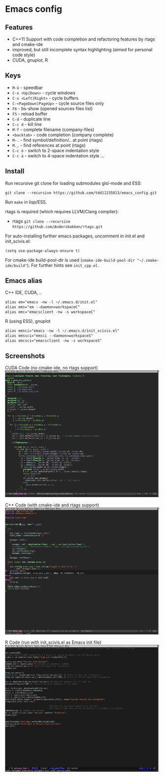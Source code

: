 # Emacs config

## Features
- C++11 Support with code completion and refactoring features by rtags and cmake-ide
- improved, but still incomplete syntax highlighting (aimed for personal code style)
- CUDA, gnuplot, R

## Keys
- `M-ü` - speedbar
- `C-x <Up|Down>` - cycle windows
- `C-x <Left|Right>` - cycle buffers
- `C-<PageDown|PageUp>` - cycle source files only
- `F6` - bs-show (opened sources files list)
- `F5` - reload buffer
- `C-d` - duplicate line
- `C-c d` - kill line
- `M-f` - complete filename (company-files)
- `<backtab>` - code completion (company complete)
- `M-.` - find symbol/definition/.. at point (rtags)
- `M.,` - find references at point (rtags)
- `C-c ö` - switch to 2-space indentation style
- `C-c ä` - switch to 4-space indentation style
...

## Install
Run recursive git clone for loading submodules glsl-mode and ESS:
```
git clone --recursive https://github.com/tdd11235813/emacs_config.git
```
Run `make` in lisp/ESS.

rtags is required (which requires LLVM/Clang compiler):
- rtags `git clone --recursive https://github.com/Andersbakken/rtags.git`

For auto-installing further emacs packages, uncomment in init.el and init_scivis.el:
```
(setq use-package-always-ensure t)
```
For cmake-ide build-pool-dir is used (`cmake-ide-build-pool-dir "~/.cmake-ide/build"`).
For further hints see `init_cpp.el`.

## Emacs alias
C++ IDE, CUDA, ..
```
alias em="emacs -nw -l ~/.emacs.d/init.el"
alias ems="em --daemon=workspaceC"                                                                                                        
alias emc="emacsclient -nw -s workspaceC"
```
R (using ESS), gnuplot
```
alias emsci="emacs -nw -l ~/.emacs.d/init_scivis.el"
alias emssci="emsci --daemon=workspaceS"                                                                                                  
alias emcsci="emacsclient -nw -s workspaceS"
```

## Screenshots

CUDA Code (no cmake-ide, no rtags support)
![Screenshot Emacs with CUDA Code](/images/screenshot.jpg)

C++ Code (with cmake-ide and rtags support)
![Screenshot Emacs with C++ Code](/images/screenshot01.jpg)

R Code (run with init_scivis.el as Emacs init file)
![Screenshot Emacs with R Code](/images/screenshot02.jpg)
